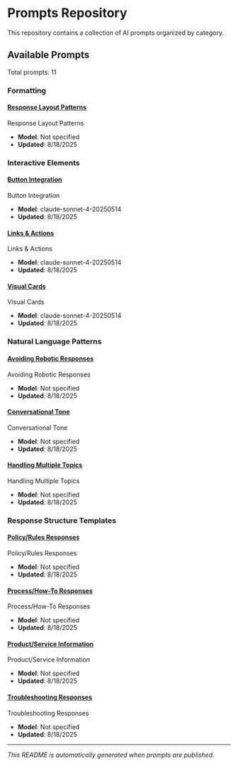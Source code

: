 # Prompts Repository

This repository contains a collection of AI prompts organized by category.

## Available Prompts

Total prompts: 11

### Formatting

#### [Response Layout Patterns](./prompts/response-layout-patterns/prompt.md)

Response Layout Patterns

- **Model**: Not specified
- **Updated**: 8/18/2025

### Interactive Elements

#### [Button Integration](./prompts/button-integration/prompt.md)

Button Integration

- **Model**: claude-sonnet-4-20250514
- **Updated**: 8/18/2025

#### [Links & Actions](./prompts/links-actions/prompt.md)

Links & Actions

- **Model**: claude-sonnet-4-20250514
- **Updated**: 8/18/2025

#### [Visual Cards](./prompts/visual-cards/prompt.md)

Visual Cards

- **Model**: claude-sonnet-4-20250514
- **Updated**: 8/18/2025

### Natural Language Patterns

#### [Avoiding Robotic Responses](./prompts/avoiding-robotic-responses/prompt.md)

Avoiding Robotic Responses

- **Model**: Not specified
- **Updated**: 8/18/2025

#### [Conversational Tone](./prompts/conversational-tone/prompt.md)

Conversational Tone

- **Model**: Not specified
- **Updated**: 8/18/2025

#### [Handling Multiple Topics](./prompts/handling-multiple-topics/prompt.md)

Handling Multiple Topics

- **Model**: Not specified
- **Updated**: 8/18/2025

### Response Structure Templates

#### [Policy/Rules Responses](./prompts/policy-rules-responses/prompt.md)

Policy/Rules Responses

- **Model**: Not specified
- **Updated**: 8/18/2025

#### [Process/How-To Responses](./prompts/process-how-to-responses/prompt.md)

Process/How-To Responses

- **Model**: Not specified
- **Updated**: 8/18/2025

#### [Product/Service Information](./prompts/product-service-information/prompt.md)

Product/Service Information

- **Model**: Not specified
- **Updated**: 8/18/2025

#### [Troubleshooting Responses](./prompts/troubleshooting-responses/prompt.md)

Troubleshooting Responses

- **Model**: Not specified
- **Updated**: 8/18/2025


---

*This README is automatically generated when prompts are published.*
